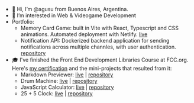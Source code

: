 - 👋 Hi, I’m @agusu from Buenos Aires, Argentina.
- 👀 I’m interested in Web & Videogame Development
- Portfolio:
  - Memory Card Game: built in Vite with React, Typescript and CSS animations. Automated deployment with Netlify. [live](https://agusu-memotest.netlify.app/)
  - Notification API: Dockerized backend application for sending notifications across multiple channles, with user authentication. [repository](https://github.com/agusu/notification)
- 🎓 I've finished the Front End Development Libraries Course at FCC.org. Here's [my certification](https://www.freecodecamp.org/certification/agusu/front-end-development-libraries) and the mini-projects that resulted from it:
  - Markdown Previewer: [live](https://agusu.github.io/markdown-previewer/) | [repository](https://github.com/agusu/markdown-previewer)
  - Drum Machine: [live](https://agusu.github.io/earthbound-drums/) | [repository](https://github.com/agusu/earthbound-drums)
  - JavaScript Calculator: [live](https://calculator-r12i0gl53-agusu.vercel.app/) | [repository](https://github.com/agusu/calculator)
  - 25 + 5 Clock: [live](https://pomodoro-pearl.vercel.app/) | [repository](https://github.com/agusu/pomodoro)


